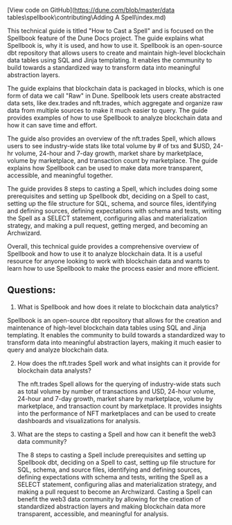 [View code on GitHub](https://dune.com/blob/master/data tables\spellbook\contributing\Adding A Spell\index.md)

This technical guide is titled "How to Cast a Spell" and is focused on the Spellbook feature of the Dune Docs project. The guide explains what Spellbook is, why it is used, and how to use it. Spellbook is an open-source dbt repository that allows users to create and maintain high-level blockchain data tables using SQL and Jinja templating. It enables the community to build towards a standardized way to transform data into meaningful abstraction layers. 

The guide explains that blockchain data is packaged in blocks, which is one form of data we call "Raw" in Dune. Spellbook lets users create abstracted data sets, like dex.trades and nft.trades, which aggregate and organize raw data from multiple sources to make it much easier to query. The guide provides examples of how to use Spellbook to analyze blockchain data and how it can save time and effort.

The guide also provides an overview of the nft.trades Spell, which allows users to see industry-wide stats like total volume by # of txs and $USD, 24-hr volume, 24-hour and 7-day growth, market share by marketplace, volume by marketplace, and transaction count by marketplace. The guide explains how Spellbook can be used to make data more transparent, accessible, and meaningful together.

The guide provides 8 steps to casting a Spell, which includes doing some prerequisites and setting up Spellbook dbt, deciding on a Spell to cast, setting up the file structure for SQL, schema, and source files, identifying and defining sources, defining expectations with schema and tests, writing the Spell as a SELECT statement, configuring alias and materialization strategy, and making a pull request, getting merged, and becoming an Archwizard. 

Overall, this technical guide provides a comprehensive overview of Spellbook and how to use it to analyze blockchain data. It is a useful resource for anyone looking to work with blockchain data and wants to learn how to use Spellbook to make the process easier and more efficient.
## Questions: 
 1. What is Spellbook and how does it relate to blockchain data analytics?
   
   Spellbook is an open-source dbt repository that allows for the creation and maintenance of high-level blockchain data tables using SQL and Jinja templating. It enables the community to build towards a standardized way to transform data into meaningful abstraction layers, making it much easier to query and analyze blockchain data.

2. How does the nft.trades Spell work and what insights can it provide for blockchain data analysts?
   
   The nft.trades Spell allows for the querying of industry-wide stats such as total volume by number of transactions and USD, 24-hour volume, 24-hour and 7-day growth, market share by marketplace, volume by marketplace, and transaction count by marketplace. It provides insights into the performance of NFT marketplaces and can be used to create dashboards and visualizations for analysis.

3. What are the steps to casting a Spell and how can it benefit the web3 data community?
   
   The 8 steps to casting a Spell include prerequisites and setting up Spellbook dbt, deciding on a Spell to cast, setting up file structure for SQL, schema, and source files, identifying and defining sources, defining expectations with schema and tests, writing the Spell as a SELECT statement, configuring alias and materialization strategy, and making a pull request to become an Archwizard. Casting a Spell can benefit the web3 data community by allowing for the creation of standardized abstraction layers and making blockchain data more transparent, accessible, and meaningful for analysis.